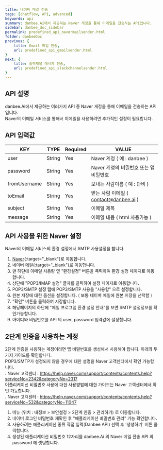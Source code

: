 ```yaml
---
title: 네이버 메일 전송
tags: [chatflow, API, advanced]
keywords: api
summary: danbee.Ai에서 제공하는 Naver 게정을 통해 이메일을 전송하는 API입니다.
sidebar: danbee_doc_sidebar
permalink: predefined_api_navermailsender.html
folder: danbeeDoc
previous: {
    title: Gmail 메일 전송,
    url: predefined_api_gmailsender.html
}
next: {
    title: 슬랙채널 메시지 전송,
    url: predefined_api_slackchannelsender.html
}
---
```


## API 설명

danbee.Ai에서 제공하는 여러가지 API 중 Naver 게정을 통해 이메일을 전송하는 API임니다.  <br />
Naver의 이메일 서비스를 통해서 이메일을 사용하려면 추가적인 설정이 필요합니다.  <br />


## API 입력값

| KEY | TYPE | Required | VALUE |
|--------|--------|--------|--------|
| user | String | Yes | Naver 계정 ( 예 : danbee ) |
| password | String | Yes | Naver 계정의 비밀번호 또는 앱 비밀번호 |
| fromUsername | String | Yes | 보내는 사람이름 ( 예 : 단비 ) |
| toEmail | String | Yes | 받는 사람 이메일 ( contact@danbee.ai ) |
| subject | String | Yes | 이메일 제목 |
| message | String | Yes | 이메일 내용 ( html 사용가능 ) |

## API 사용을 위한 Naver 설정

Naver의 이메일 서비스의 환경 설정에서 SMTP 사용설정을 합니다. <br />
1. <span class="link">[Naver](https://naver.com){:target="_blank"}</span>로 이동합니다.
2. 네이버 <span class="link">[메일](http://mail.naver.com){:target="_blank"}</span>로 이동합니다.
3. 맨 하단에 이메일 사용량 옆 "환경설정" 버튼을 큭릭하여 환경 설정 페이지로 이동합니다.
4. 상단에 "POP3/IMAP 설정" 글자를 클릭하여 설정 페이지로 이동합니다.
5. POP3/SMTP 설정 탭에 POP3/SMTP 사용을 "사용합" 으로 설정합니다.
6. 원본 저장에 대한 옵션을 설정합니다. ( 보통 네이버 메일에 원본 저장을 선택함 )
7. "확인" 버튼을 클릭하여 저장합니다.
8. 해당페이지의 하단에 "메일 프로그램 환경 설정 안내"를 보면 SMTP 설정정보를 확인가능합니다.
9. 아이디와 비밀번호를 API 의 user, password 입력값에 설정합니다.

## 2단계 인증을 사용하는 계정

2단계 인증을 사용하는 계정이라면 앱 비밀번호를 생성해서 사용해야 합니다. 아래의 두가지 가이드를 확인합니다. <br />
POP3/SMTP가 설정되지 않을 경우에 대한 설명을 Naver 고객센터에서 확인 가능합니다. <br />
. Naver 고객센터 : https://help.naver.com/support/contents/contents.help?serviceNo=2342&categoryNo=2317 <br />
어플리케이션 비밀번호 사용에 대한 사용방법에 대한 가이드는 Naver 고객센터에서 확인 가능합니다. <br />
. Naver 고객센터 : https://help.naver.com/support/contents/contents.help?serviceNo=532&categoryNo=11047 <br />

1. 메뉴 (위치 : 내정보 > 보안설정 > 2단계 인증 > 관리하기) 로 이동합니다. 
2. 네이버 로그인 비밀번호 재확인 후 "애플리케이션 비밀번호 관리" 기능 확인합니다.
3. 사용하려는 애플리케이션 종류 직접 입력(Danbee API) 선택 후 '생성하기' 버튼 클릭합니다.
4. 생성된 애플리케이션 비밀번호 12자리를 danbee.Ai 의 Naver 메일 전송 API 의 password 에 셋팅합니다.

<br />
